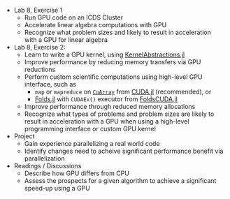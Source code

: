 - Lab 8, Exercise 1
   - Run GPU code on an ICDS Cluster
   - Accelerate linear algebra computations with GPU
   - Recognize what problem sizes and likely to result in acceleration with a GPU for linear algebra
- Lab 8, Exercise 2:
   - Learn to write a GPU kernel, using [KernelAbstractions.jl](https://juliagpu.github.io/KernelAbstractions.jl/stable/)
   - Improve performance by reducing memory transfers via GPU reductions
   - Perform custom scientific computations using high-level GPU interface, such as
      + `map` or `mapreduce` on [`CuArray`](https://cuda.juliagpu.org/stable/usage/array/) from [CUDA.jl](https://cuda.juliagpu.org/stable/) (recommended), or
      + [Folds.jl](https://juliafolds.github.io/Folds.jl/dev/) with `CUDAEx()` executor from [FoldsCUDA.jl](https://juliafolds.github.io/FoldsCUDA.jl/dev/)
   - Improve performance through reduced memory allocations
   - Recognize what types of problems and problem sizes are likely to result in acceleration with a GPU  when using a high-level programming interface or custom GPU kernel
- Project
   - Gain experience parallelizing a real world code
   - Identify changes need to acheive significant performance benefit via parallelization
- Readings / Discussions
   - Describe how GPU differs from CPU
   - Assess the prospects for a given algorithm to achieve a significant speed-up using a GPU
